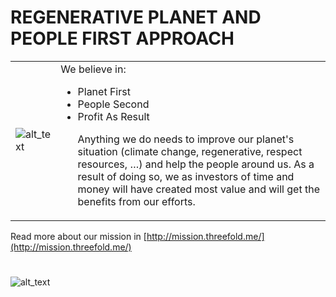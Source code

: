 
# REGENERATIVE PLANET AND PEOPLE FIRST APPROACH


<table>
  <tr>
   <td>



<img src="img/planet_people_profit.png" width="" alt="alt_text" title="image_tooltip">

   </td>
   <td>We believe in:
<ul>

<li>Planet First

<li>People Second

<li>Profit As Result

<p>
Anything we do needs to improve our planet's situation (climate change, regenerative, respect resources, …) and help the people around us. As a result of doing so, we as investors of time and money will have created most value and will get the benefits from our efforts.
</li>
</ul>
   </td>
  </tr>
</table>


Read more about our mission in [http://mission.threefold.me/](http://mission.threefold.me/) 


# 



![alt_text](img/matrix.png "image_tooltip")

